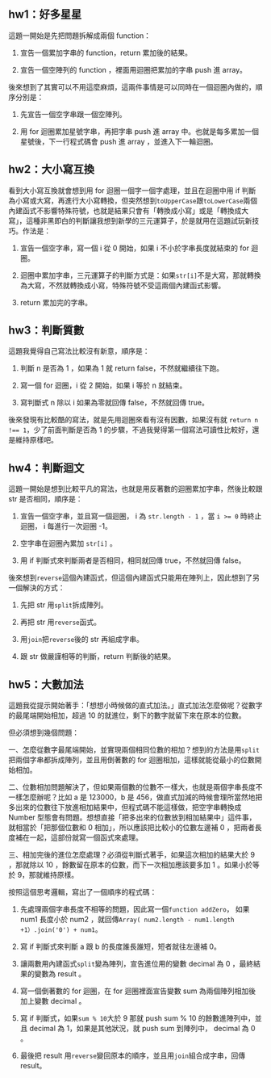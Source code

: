 ## hw1：好多星星
這題一開始是先把問題拆解成兩個 function：

1. 宣告一個累加字串的 function，return 累加後的結果。

2. 宣告一個空陣列的 function ，裡面用迴圈把累加的字串 push 進 array。

後來想到了其實可以不用這麼麻煩，這兩件事情是可以同時在一個迴圈內做的，順序分別是：

1. 先宣告一個空字串跟一個空陣列。

2. 用 for 迴圈累加星號字串，再把字串 push 進 array 中。也就是每多累加一個星號後，下一行程式碼會 push 進 array ，並進入下一輪迴圈。

## hw2：大小寫互換
看到大小寫互換就會想到用 for 迴圈一個字一個字處理，並且在迴圈中用 if 判斷為小寫或大寫，再進行大小寫轉換，但突然想到```toUpperCase```跟```toLowerCase```兩個內建函式不影響特殊符號，也就是結果只會有「轉換成小寫」或是「轉換成大寫」，這種非黑即白的判斷讓我想到新學的三元運算子，於是就用在這題試玩新技巧。作法是：

1. 宣告一個空字串，寫一個 i 從 0 開始，如果 i 不小於字串長度就結束的 for 迴圈。

2. 迴圈中累加字串，三元運算子的判斷方式是：如果```str[i]```不是大寫，那就轉換為大寫，不然就轉換成小寫，特殊符號不受這兩個內建函式影響。

3. return 累加完的字串。

## hw3：判斷質數
這題我覺得自己寫法比較沒有新意，順序是：

1. 判斷 n 是否為 1 ，如果為 1 就 return false，不然就繼續往下跑。

2. 寫一個 for 迴圈，i 從 2 開始，如果 i 等於 n 就結束。

3. 寫判斷式 n 除以 i  如果為零就回傳 false，不然就回傳 true。

後來發現有比較酷的寫法，就是先用迴圈來看有沒有因數，如果沒有就 ```return n !== 1```，少了前面判斷是否為 1 的步驟，不過我覺得第一個寫法可讀性比較好，還是維持原樣吧。

## hw4：判斷迴文
這題一開始是想到比較平凡的寫法，也就是用反著數的迴圈累加字串，然後比較跟 str  是否相同，順序是：

1. 宣告一個空字串，並且寫一個迴圈， i 為 ```str.length - 1``` ，當 ```i >= 0``` 時終止迴圈， i 每進行一次迴圈 -1。

2. 空字串在迴圈內累加 ```str[i]``` 。

3. 用 if 判斷式來判斷兩者是否相同，相同就回傳 true，不然就回傳 false。

後來想到```reverse```這個內建函式，但這個內建函式只能用在陣列上，因此想到了另一個解決的方式：

1. 先把 str 用```split```拆成陣列。

2. 再把 str 用```reverse```函式。

3. 用```join```把```reverse```後的 str 再組成字串。

4. 跟 str 做嚴謹相等的判斷，return 判斷後的結果。

## hw5：大數加法
這題我從提示開始著手：「想想小時候做的直式加法。」直式加法怎麼做呢？從數字的最尾端開始相加，超過 10 的就進位，剩下的數字就留下來在原本的位數。

但必須想到幾個問題：

一、怎麼從數字最尾端開始，並實現兩個相同位數的相加？想到的方法是用```split```把兩個字串都拆成陣列，並且用倒著數的 for 迴圈相加，這樣就能從最小的位數開始相加。

二、位數相加問題解決了，但如果兩個數的位數不一樣大，也就是兩個字串長度不一樣怎麼辦呢？比如 a 是 123000，b 是 456，做直式加減的時候會理所當然地把多出來的位數往下放進相加結果中，但程式碼不能這樣做，把空字串轉換成 Number 型態會有問題。想想直接「把多出來的位數放到相加結果中」這件事，就相當於「把那個位數和 0 相加」，所以應該把比較小的位數左邊補 0 ，把兩者長度補在一起，這部份就寫一個函式來處理。

三、相加完後的進位怎麼處理？必須從判斷式著手，如果這次相加的結果大於 9 ，那就除以 10 ，餘數留在原本的位數，而下一次相加應該要多加 1 。如果小於等於 9，那就維持原樣。

按照這個思考邏輯，寫出了一個順序的程式碼：

1. 先處理兩個字串長度不相等的問題，因此寫一個```function addZero```， 如果 num1 長度小於 num2 ，就回傳```Array( num2.length - num1.length +1）.join('0') + num1```。

2. 寫 if 判斷式來判斷 a 跟 b 的長度誰長誰短，短者就往左邊補 0。

3. 讓兩數用內建函式```split```變為陣列，宣告進位用的變數 decimal 為 0 ，最終結果的變數為 result 。

4. 寫一個倒著數的 for 迴圈，在 for 迴圈裡面宣告變數 sum 為兩個陣列相加後加上變數 decimal 。

5. 寫 if 判斷式，如果```sum % 10```大於 9 那就 push sum % 10 的餘數進陣列中，並且 decimal 為 1，如果是其他狀況，就 push sum 到陣列中， decimal 為 0 。

6. 最後把 result 用```reverse```變回原本的順序，並且用```join```組合成字串，回傳 result。